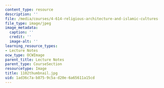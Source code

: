 ```yaml
---
content_type: resource
description: ''
file: /media/courses/4-614-religious-architecture-and-islamic-cultures-fall-2002/1ad36c7ab8759c5ad20e6a65611a15cd_1102thumbnail.jpg
file_type: image/jpeg
image_metadata:
  caption: ''
  credit: ''
  image-alt: ''
learning_resource_types:
- Lecture Notes
ocw_type: OCWImage
parent_title: Lecture Notes
parent_type: CourseSection
resourcetype: Image
title: 1102thumbnail.jpg
uid: 1ad36c7a-b875-9c5a-d20e-6a65611a15cd
---
```

